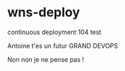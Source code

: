 # wns-deploy

continuous deployment 104
test

Antoine t'es un futur GRAND DEVOPS

Non non je ne pense pas !

